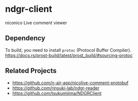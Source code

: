 # ndgr-client
niconico Live comment viewer

## Dependency
To build, you need to install `protoc` (Protocol Buffer Compiler).
https://docs.rs/prost-build/latest/prost_build/#sourcing-protoc

## Related Projects
- https://github.com/n-air-app/nicolive-comment-protobuf
- https://github.com/rinsuki-lab/ndgr-reader
- https://github.com/tsukumijima/NDGRClient
